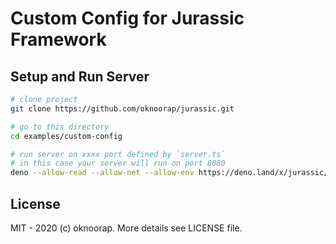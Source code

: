 # Custom Config for Jurassic Framework

## Setup and Run Server

```bash
# clone project
git clone https://github.com/oknoorap/jurassic.git

# go to this directory
cd examples/custom-config

# run server on xxxx port defined by `server.ts`
# in this case your server will run on port 8080
deno --allow-read --allow-net --allow-env https://deno.land/x/jurassic/server.ts
```

## License

MIT - 2020 (c) oknoorap. More details see LICENSE file.
